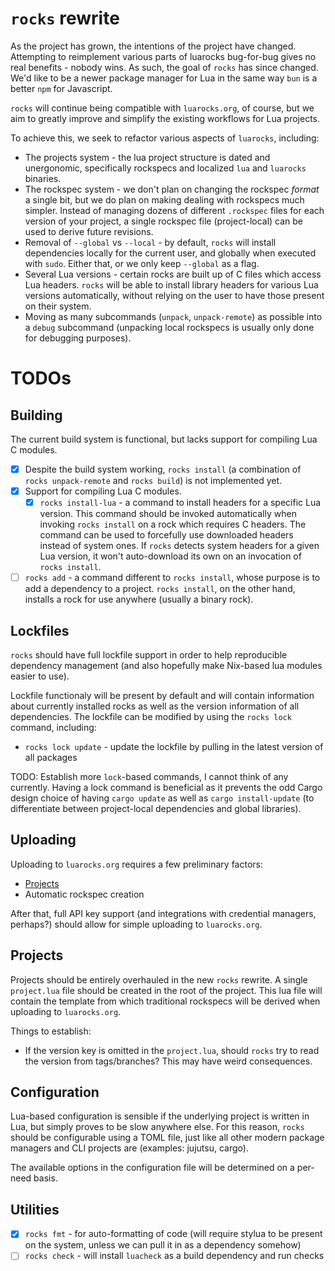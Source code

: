 # `rocks` rewrite

As the project has grown, the intentions of the project have changed. Attempting to reimplement various parts of luarocks bug-for-bug gives no real benefits - nobody wins.
As such, the goal of `rocks` has since changed. We'd like to be a newer package manager for Lua in the same way `bun` is a better `npm` for Javascript.

`rocks` will continue being compatible with `luarocks.org`, of course, but we aim to greatly improve and simplify the existing workflows for Lua projects.

To achieve this, we seek to refactor various aspects of `luarocks`, including:
- The projects system - the lua project structure is dated and unergonomic, specifically rockspecs and localized `lua` and `luarocks` binaries.
- The rockspec system - we don't plan on changing the rockspec *format* a single bit, but we do plan on making dealing with rockspecs much simpler.
  Instead of managing dozens of different `.rockspec` files for each version of your project, a single rockspec file (project-local) can be used to derive future revisions.
- Removal of `--global` vs `--local` - by default, `rocks` will install dependencies locally for the current user, and globally when executed with `sudo`.
  Either that, or we only keep `--global` as a flag.
- Several Lua versions - certain rocks are built up of C files which access Lua headers. `rocks` will be able to install library headers for various Lua versions automatically,
  without relying on the user to have those present on their system.
- Moving as many subcommands (`unpack`, `unpack-remote`) as possible into a `debug` subcommand (unpacking local rockspecs is usually only done for debugging purposes).

# TODOs

## Building

The current build system is functional, but lacks support for compiling Lua C modules.

- [x] Despite the build system working, `rocks install` (a combination of `rocks unpack-remote` and `rocks build`) is not implemented yet.
- [x] Support for compiling Lua C modules.
  - [x] `rocks install-lua` - a command to install headers for a specific Lua version. This command should be invoked automatically when invoking
        `rocks install` on a rock which requires C headers. The command can be used to forcefully use downloaded headers instead of system ones.
        If `rocks` detects system headers for a given Lua version, it won't auto-download its own on an invocation of `rocks install`.
- [ ] `rocks add` - a command different to `rocks install`, whose purpose is to add a dependency to a project. `rocks install`, on the other hand, installs
      a rock for use anywhere (usually a binary rock).

## Lockfiles

`rocks` should have full lockfile support in order to help reproducible dependency management (and also hopefully make Nix-based lua modules easier to use).

Lockfile functionaly will be present by default and will contain information about currently installed rocks as well as the version information of all dependencies.
The lockfile can be modified by using the `rocks lock` command, including:
- `rocks lock update` - update the lockfile by pulling in the latest version of all packages

TODO: Establish more `lock`-based commands, I cannot think of any currently. Having a lock command is beneficial as it prevents the odd Cargo design choice of having `cargo update`
as well as `cargo install-update` (to differentiate between project-local dependencies and global libraries).

## Uploading

Uploading to `luarocks.org` requires a few preliminary factors:
- [Projects](#projects)
- Automatic rockspec creation

After that, full API key support (and integrations with credential managers, perhaps?) should allow for simple uploading to `luarocks.org`.

## Projects

Projects should be entirely overhauled in the new `rocks` rewrite. A single `project.lua` file should be created in the root of the project. This lua file will contain
the template from which traditional rockspecs will be derived when uploading to `luarocks.org`.

Things to establish:
- If the version key is omitted in the `project.lua`, should `rocks` try to read the version from tags/branches? This may have weird consequences.

## Configuration

Lua-based configuration is sensible if the underlying project is written in Lua, but simply proves to be slow anywhere else. For this reason, `rocks` should be configurable using
a TOML file, just like all other modern package managers and CLI projects are (examples: jujutsu, cargo).

The available options in the configuration file will be determined on a per-need basis.

## Utilities

- [x] `rocks fmt` - for auto-formatting of code (will require stylua to be present on the system, unless we can pull it in as a dependency somehow)
- [ ] `rocks check` - will install `luacheck` as a build dependency and run checks
